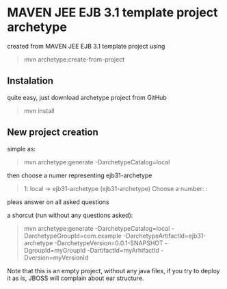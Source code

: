 MAVEN JEE EJB 3.1 template project archetype
============================================

created from MAVEN JEE EJB 3.1 template project using 

> mvn archetype:create-from-project


Instalation
-----------
quite easy, just download archetype project from GitHub

> mvn install 

New project creation
--------------------
simple as:
> mvn archetype:generate -DarchetypeCatalog=local

then choose a numer representing ejb31-archetype

> 1: local -> ejb31-archetype (ejb31-archetype)
> Choose a number: :

pleas answer on all asked questions 

a shorcut (run without any questions asked):

> mvn archetype:generate -DarchetypeCatalog=local -DarchetypeGroupId=com.example -DarchetypeArtifactId=ejb31-archetype -DarchetypeVersion=0.0.1-SNAPSHOT -DgroupId=myGroupId -DartifactId=myArhifactId -Dversion=myVersionId        

Note that this is an empty project, without any java files, if you try to deploy it as is, JBOSS will complain about ear structure. 
